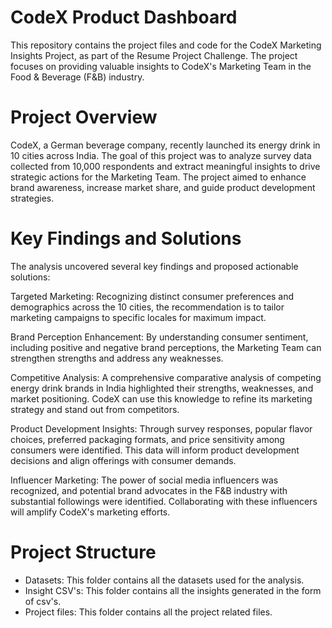 # CodeX Product Dashboard
This repository contains the project files and code for the CodeX Marketing Insights Project, as part of the Resume Project Challenge. The project focuses on providing valuable insights to CodeX's Marketing Team in the Food & Beverage (F&B) industry.

# Project Overview
CodeX, a German beverage company, recently launched its energy drink in 10 cities across India. The goal of this project was to analyze survey data collected from 10,000 respondents and extract meaningful insights to drive strategic actions for the Marketing Team. The project aimed to enhance brand awareness, increase market share, and guide product development strategies.

# Key Findings and Solutions
The analysis uncovered several key findings and proposed actionable solutions:

Targeted Marketing: Recognizing distinct consumer preferences and demographics across the 10 cities, the recommendation is to tailor marketing campaigns to specific locales for maximum impact.

Brand Perception Enhancement: By understanding consumer sentiment, including positive and negative brand perceptions, the Marketing Team can strengthen strengths and address any weaknesses.

Competitive Analysis: A comprehensive comparative analysis of competing energy drink brands in India highlighted their strengths, weaknesses, and market positioning. CodeX can use this knowledge to refine its marketing strategy and stand out from competitors.

Product Development Insights: Through survey responses, popular flavor choices, preferred packaging formats, and price sensitivity among consumers were identified. This data will inform product development decisions and align offerings with consumer demands.

Influencer Marketing: The power of social media influencers was recognized, and potential brand advocates in the F&B industry with substantial followings were identified. Collaborating with these influencers will amplify CodeX's marketing efforts.

# Project Structure
- Datasets: This folder contains all the datasets used for the analysis.
- Insight CSV's: This folder contains all the insights generated in the form of csv's.
- Project files: This folder contains all the project related files.
